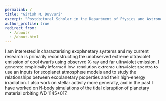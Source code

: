 ```yaml
---
permalink: /
title: "Girish M. Duvvuri"
excerpt: "Postdoctoral Scholar in the Department of Physics and Astronomy at Vanderbilt University"
author_profile: true
redirect_from:
  - /about/
  - /about.html
---
```


I am interested in characterising exoplanetary systems and my current research
is primarily reconstructing the unobserved extreme ultraviolet emission of
cool dwarfs using observed X-ray and far ultraviolet emission. I generate
empirically informed low-resolution extreme ultraviolet spectra to use an
inputs for exoplanet atmosphere models and to study the relationships between
exoplanetary properties and their high-energy irradiation. I also work on
stellar activity more generally, and in the past I have worked on N-body
simulations of the tidal disruption of planetary material orbiting WD 1145+017.
